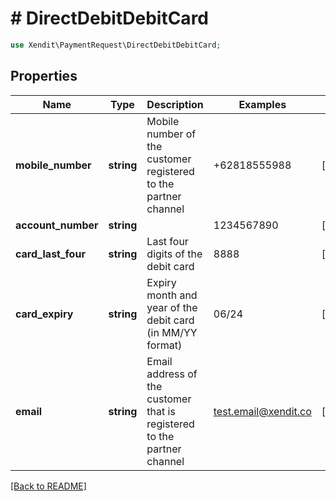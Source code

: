 # # DirectDebitDebitCard


```php
use Xendit\PaymentRequest\DirectDebitDebitCard;
```
## Properties

| Name | Type | Description | Examples | Notes |
| ------------ | ------------- | ------------- | ------------- | -------------|
| **mobile_number** | **string** | Mobile number of the customer registered to the partner channel | +62818555988 |  [optional] |
| **account_number** | **string** |  | 1234567890 |  [optional] |
| **card_last_four** | **string** | Last four digits of the debit card | 8888 |  [optional] |
| **card_expiry** | **string** | Expiry month and year of the debit card (in MM/YY format) | 06/24 |  [optional] |
| **email** | **string** | Email address of the customer that is registered to the partner channel | test.email@xendit.co |  [optional] |


[[Back to README]](../../README.md)
